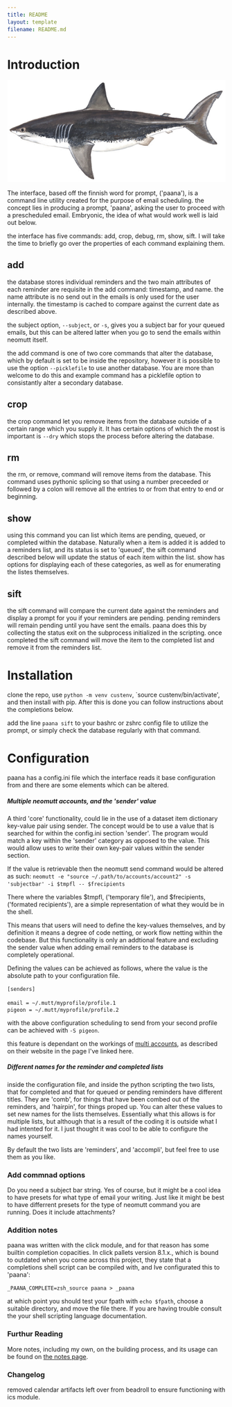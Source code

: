 ```yaml
---
title: README
layout: template
filename: README.md
---
```



# Introduction

![eusela](640px-White_shark_Duane_Raver.png)

The interface, based off the finnish word for prompt, ('paana'), is a command line utility created for the purpose of email scheduling.
the concept lies in producing a prompt, 'paana', asking the user to proceed with a prescheduled email. 
Embryonic, the idea of what would work well is laid out below.

the interface has five commands: add, crop, debug, rm, show, sift. I will take the time to briefly go
over the properties of each command explaining them.


##  add    

the database stores individual reminders and the two main attributes of each reminder are requisite in the add command: timestamp, and 
name. the name attribute is no send out in the emails is only used for the user internally. the timestamp is cached to compare against
the current date as described above.

the subject option, `--subject`, or `-s`, gives you a subject bar for your queued emails, but this can be altered latter when you go to send the emails
within neomutt itself.

the add command is one of two core commands that alter the database, which by default is set to be inside the repository,
however it is possible to use the option `--picklefile` to use another database. You are more than welcome to do this and example 
command has a picklefile option to consistantly alter a secondary database.


##  crop  

the crop command let you remove items from the database outside of a certain range which you supply it. It has certain options
of which the most is important is `--dry` which stops the process before altering the database.

##  rm     

the rm, or remove, command will remove items from the database. This command uses pythonic splicing so that using a number preceeded or followed by
a colon will remove all the entries to or from that entry to end or beginning.

##  show

using this command you can list which items are pending, queued, or completed within the database.
Naturally when a item is added it is added to a reminders list, and its status is set to 'queued', the sift command described 
below will update the status of each item within the list. show has options for displaying each of these categories, 
as well as for enumerating the listes themselves.
   
##  sift

the sift command will compare the current date against the reminders and display a prompt for you if your reminders are pending.
pending reminders will remain pending until you have sent the emails. paana does this by collecting the status exit on the subprocess
initialized in the scripting. once completed the sift command will move the item to the completed list and remove it from the reminders
list.

# Installation

clone the repo, use `python -m venv custenv`, `source custenv/bin/activate', and then install with pip. After this is
done you can follow instructions about the completions below.

add the line `paana sift` to your bashrc or zshrc config file to utilize the prompt, or simply check the database regularly
with that command.


# Configuration

paana has a config.ini file which the interface reads it base configuration from and there are some elements which can 
be altered. 

##### Multiple neomutt accounts, and the 'sender' value

A third 'core' functionality, could lie in the use of a dataset item dictionary key-value pair using sender.
The concept would be to use a value that is searched for within the config.ini section 'sender'. 
The program would match a key within the 'sender' category as opposed to the value. This would allow uses
to write their own key-pair values within the sender section. 

If the value is retrievable then the neomutt send command would be altered as such:
`neomutt -e "source ~/.path/to/accounts/account2" -s 'subjectbar' -i $tmpfl -- $frecipients`

There where the variables \$tmpfl, ('temporary file'), and \$frecipients, ('formated recipients'), 
are a simple representation of what they would be in the shell.

This means that users will need to define the key-values themselves, and by definition it means
a degree of code netting, or work flow netting within the codebase. But this 
functionality is only an addtional feature and excluding the sender value when adding email reminders to
the database is completely operational. 

Defining the values can be achieved as follows, where the value is the absolute path to your configuration
file. <span></span>
```
[senders]

email = ~/.mutt/myprofile/profile.1
pigeon = ~/.mutt/myprofile/profile.2
```
with the above configuration scheduling to send from your second profile can be achieved with `-S pigeon`.

this feature is dependant on the workings of [multi accounts](https://neomutt.org/test-doc/bestpractice/multiprofile), as described on
their website in the page I've linked here. 

##### Different names for the reminder and completed lists

inside the configuration file, and inside the python scripting the two lists, that for completed and that for queued or pending reminders
have different titles. They are 'comb', for things that have been combed out of the reminders, and 'hairpin', for things proped up.
You can alter these values to set new names for the lists themselves. Essentially what this allows is for multiple lists, but although
that is a result of the coding it is outside what I had intented for it. I just thought it was cool to be able to configure the names yourself.

By default the two lists are 'reminders', and 'accompli', but feel free to use them as you like.

### Add commnad options

Do you need a subject bar string. Yes of course, but it
might be a cool idea to have presets for what type of email your writing. Just like it might be best to have differrent
presets for the type of neomutt command you are running. Does it include attachments? 

### Addition notes

paana was written with the click module, and for that reason has some builtin completion copacities. In click pallets version
8.1.x., which is bound to outdated when you come across this project, they state that a completions shell script can be compiled
with, and Ive configurated this to 'paana':

```
_PAANA_COMPLETE=zsh_source paana > _paana
```
at which point you should test your fpath with `echo $fpath`, choose a suitable directory, and move the file there.
If you are having trouble consult the your shell scripting language documentation.

### Furthur Reading

More notes, including my own, on the building process, and its usage can be found on [the notes page](notes.md).

### Changelog

removed calendar artifacts left over from beadroll to ensure functioning with ics module.
